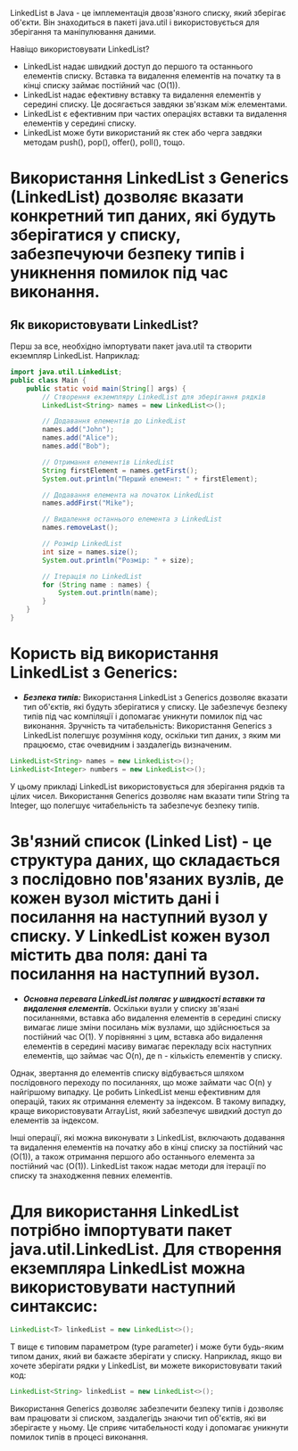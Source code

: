 LinkedList в Java - це імплементація двозв'язного списку, який зберігає об'єкти. Він знаходиться в пакеті java.util і використовується для зберігання та маніпулювання даними.

Навіщо використовувати LinkedList?

* LinkedList надає швидкий доступ до першого та останнього елементів списку. Вставка та видалення елементів на початку та в кінці списку займає постійний час (O(1)).
* LinkedList надає ефективну вставку та видалення елементів у середині списку. Це досягається завдяки зв'язкам між елементами.
* LinkedList є ефективним при частих операціях вставки та видалення елементів у середині списку.
* LinkedList може бути використаний як стек або черга завдяки методам push(), pop(), offer(), poll(), тощо.
# Використання LinkedList з Generics (LinkedList<E>) дозволяє вказати конкретний тип даних, які будуть зберігатися у списку, забезпечуючи безпеку типів і уникнення помилок під час виконання.
## Як використовувати LinkedList?
Перш за все, необхідно імпортувати пакет java.util та створити екземпляр LinkedList. Наприклад:

```java
import java.util.LinkedList;
public class Main {
    public static void main(String[] args) {
        // Створення екземпляру LinkedList для зберігання рядків
        LinkedList<String> names = new LinkedList<>();

        // Додавання елементів до LinkedList
        names.add("John");
        names.add("Alice");
        names.add("Bob");

        // Отримання елементів LinkedList
        String firstElement = names.getFirst();
        System.out.println("Перший елемент: " + firstElement);

        // Додавання елемента на початок LinkedList
        names.addFirst("Mike");

        // Видалення останнього елемента з LinkedList
        names.removeLast();

        // Розмір LinkedList
        int size = names.size();
        System.out.println("Розмір: " + size);

        // Ітерація по LinkedList
        for (String name : names) {
            System.out.println(name);
        }
    }
}
```
# Користь від використання LinkedList з Generics:

* ***Безпека типів:*** Використання LinkedList з Generics дозволяє вказати тип об'єктів, які будуть зберігатися у списку. Це забезпечує безпеку типів під час компіляції і допомагає уникнути помилок під час виконання.
Зручність та читабельність: Використання Generics з LinkedList полегшує розуміння коду, оскільки тип даних, з яким ми працюємо, стає очевидним і заздалегідь визначеним.
```java
LinkedList<String> names = new LinkedList<>();
LinkedList<Integer> numbers = new LinkedList<>();
```
У цьому прикладі LinkedList використовується для зберігання рядків та цілих чисел. Використання Generics дозволяє нам вказати типи String та Integer, що полегшує читабельність та забезпечує безпеку типів.


# Зв'язний список (Linked List) - це структура даних, що складається з послідовно пов'язаних вузлів, де кожен вузол містить дані і посилання на наступний вузол у списку. У LinkedList кожен вузол містить два поля: дані та посилання на наступний вузол.

* ***Основна перевага LinkedList полягає у швидкості вставки та видалення елементів.*** Оскільки вузли у списку зв'язані посиланнями, вставка або видалення елементів в середині списку вимагає лише зміни посилань між вузлами, що здійснюється за постійний час O(1). У порівнянні з цим, вставка або видалення елементів в середині масиву вимагає перекладу всіх наступних елементів, що займає час O(n), де n - кількість елементів у списку.

Однак, звертання до елементів списку відбувається шляхом послідовного переходу по посиланнях, що може займати час O(n) у найгіршому випадку. Це робить LinkedList менш ефективним для операцій, таких як отримання елементу за індексом. В такому випадку, краще використовувати ArrayList, який забезпечує швидкий доступ до елементів за індексом.

Інші операції, які можна виконувати з LinkedList, включають додавання та видалення елементів на початку або в кінці списку за постійний час (O(1)), а також отримання першого або останнього елемента за постійний час (O(1)). LinkedList також надає методи для ітерації по списку та знаходження певних елементів.

# Для використання LinkedList потрібно імпортувати пакет java.util.LinkedList. Для створення екземпляра LinkedList можна використовувати наступний синтаксис:

```java
LinkedList<T> linkedList = new LinkedList<>();
```
T вище є типовим параметром (type parameter) і може бути будь-яким типом даних, який ви бажаєте зберігати у списку. Наприклад, якщо ви хочете зберігати рядки у LinkedList, ви можете використовувати такий код:

```java
LinkedList<String> linkedList = new LinkedList<>();
```
Використання Generics дозволяє забезпечити безпеку типів і дозволяє вам працювати зі списком, заздалегідь знаючи тип об'єктів, які ви зберігаєте у ньому. Це сприяє читабельності коду і допомагає уникнути помилок типів в процесі виконання.
